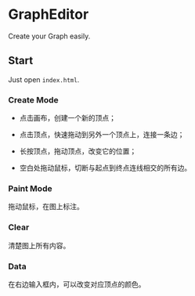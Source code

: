 # GraphEditor

Create your Graph easily.

## Start

Just open `index.html`.

### Create Mode

+ 点击画布，创建一个新的顶点；

+ 点击顶点，快速拖动到另外一个顶点上，连接一条边；

+ 长按顶点，拖动顶点，改变它的位置；

+ 空白处拖动鼠标，切断与起点到终点连线相交的所有边。

### Paint Mode

拖动鼠标，在图上标注。

### Clear

清楚图上所有内容。

### Data

在右边输入框内，可以改变对应顶点的颜色。